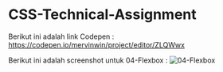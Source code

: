 # CSS-Technical-Assignment

Berikut ini adalah link Codepen :
https://codepen.io/mervinwin/project/editor/ZLQWwx

Berikut ini adalah screenshot untuk 04-Flexbox :
![04-Flexbox](https://user-images.githubusercontent.com/90672068/133437588-6b23d71f-7088-4f07-9347-6e99b77b1711.JPG)
